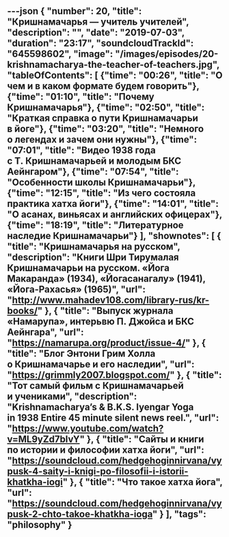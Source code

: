 ---json
{
	"number": 20,
	"title": "Кришнамачарья&nbsp;&mdash; учитель учителей",
	"description": "",
	"date": "2019-07-03",
	"duration": "23:17",
	"soundcloudTrackId": "645598602",
	"image": "/images/episodes/20-krishnamacharya-the-teacher-of-teachers.jpg",
	"tableOfContents": [
		{"time": "00:26", "title": "О чем и&nbsp;в&nbsp;каком формате будем говорить"},
		{"time": "01:10", "title": "Почему Кришнамачарья"},
		{"time": "02:50", "title": "Краткая справка о&nbsp;пути Кришнамачарьи в&nbsp;йоге"},
		{"time": "03:20", "title": "Немного о&nbsp;легендах и&nbsp;зачем они нужны"},
		{"time": "07:01", "title": "Видео 1938 года с&nbsp;Т.&nbsp;Кришнамачарьей и&nbsp;молодым БКС Аейнгаром"},
		{"time": "07:54", "title": "Особенности школы Кришнамачарьи"},
		{"time": "12:15", "title": "Из чего состояла практика хатха йоги"},
		{"time": "14:01", "title": "О асанах, виньясах и&nbsp;английских офицерах"},
		{"time": "18:19", "title": "Литературное наследие Кришнамачарьи"}
	],
	"shownotes": [
		{
			"title": "Кришнамачарья на&nbsp;русском",
			"description": "Книги Шри Тирумалая Кришнамачарьи на&nbsp;русском. &laquo;Йога Макаранда&raquo; (1934), &laquo;Йогасанагалу&raquo; (1941), &laquo;Йога-Рахасья&raquo; (1965)",
			"url": "http://www.mahadev108.com/library-rus/kr-books/"
		},
		{
			"title": "Выпуск журнала &laquo;Намарупа&raquo;, интерьвю П.&nbsp;Джойса и&nbsp;БКС Аейнгара",
			"url": "https://namarupa.org/product/issue-4/"
		},
		{
			"title": "Блог Энтони Грим Холла о&nbsp;Кришнамачарье и&nbsp;его наследии",
			"url": "https://grimmly2007.blogspot.com/"
		},
		{
			"title": "Тот самый фильм с&nbsp;Кришнамачарьей и&nbsp;учениками",
			"description": "Krishnamacharya&rsquo;s &amp;&nbsp;B.K.S. Iyengar Yoga in&nbsp;1938 Entire 45&nbsp;minute silent news reel.",
			"url": "https://www.youtube.com/watch?v=ML9yZd7bIvY"
		},
		{
			"title": "Сайты и&nbsp;книги по&nbsp;истории и&nbsp;философии хатха йоги",
			"url": "https://soundcloud.com/hedgehoginnirvana/vypusk-4-saity-i-knigi-po-filosofii-i-istorii-khatkha-iogi"
		},
		{
			"title": "Что такое хатха йога",
			"url": "https://soundcloud.com/hedgehoginnirvana/vypusk-2-chto-takoe-khatkha-ioga"
		}
	],
	"tags": "philosophy"
}
---
